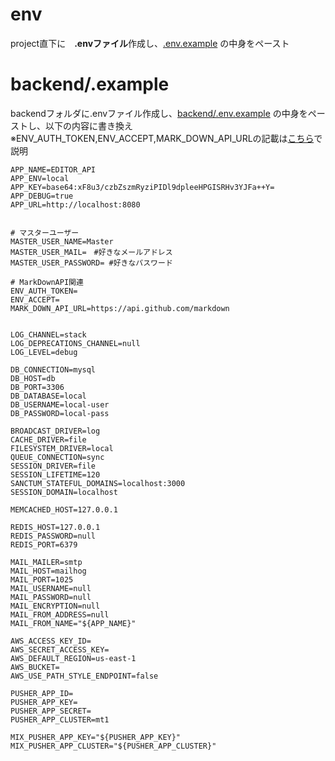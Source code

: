 # env
project直下に　**.envファイル**作成し、[.env.example](.env.example) の中身をペースト

# backend/.example
backendフォルダに.envファイル作成し、[backend/.env.example](backend/.env.example) の中身をペーストし、以下の内容に書き換え
※ENV_AUTH_TOKEN,ENV_ACCEPT,MARK_DOWN_API_URLの記載は[こちら](/reference/MarkDownAPI.md)で説明

```
APP_NAME=EDITOR_API
APP_ENV=local
APP_KEY=base64:xF8u3/czbZszmRyziPIDl9dpleeHPGISRHv3YJFa++Y=
APP_DEBUG=true
APP_URL=http://localhost:8080


# マスターユーザー
MASTER_USER_NAME=Master
MASTER_USER_MAIL=　#好きなメールアドレス
MASTER_USER_PASSWORD= #好きなパスワード

# MarkDownAPI関連
ENV_AUTH_TOKEN=
ENV_ACCEPT=
MARK_DOWN_API_URL=https://api.github.com/markdown


LOG_CHANNEL=stack
LOG_DEPRECATIONS_CHANNEL=null
LOG_LEVEL=debug

DB_CONNECTION=mysql
DB_HOST=db
DB_PORT=3306
DB_DATABASE=local
DB_USERNAME=local-user
DB_PASSWORD=local-pass

BROADCAST_DRIVER=log
CACHE_DRIVER=file
FILESYSTEM_DRIVER=local
QUEUE_CONNECTION=sync
SESSION_DRIVER=file
SESSION_LIFETIME=120
SANCTUM_STATEFUL_DOMAINS=localhost:3000
SESSION_DOMAIN=localhost

MEMCACHED_HOST=127.0.0.1

REDIS_HOST=127.0.0.1
REDIS_PASSWORD=null
REDIS_PORT=6379

MAIL_MAILER=smtp
MAIL_HOST=mailhog
MAIL_PORT=1025
MAIL_USERNAME=null
MAIL_PASSWORD=null
MAIL_ENCRYPTION=null
MAIL_FROM_ADDRESS=null
MAIL_FROM_NAME="${APP_NAME}"

AWS_ACCESS_KEY_ID=
AWS_SECRET_ACCESS_KEY=
AWS_DEFAULT_REGION=us-east-1
AWS_BUCKET=
AWS_USE_PATH_STYLE_ENDPOINT=false

PUSHER_APP_ID=
PUSHER_APP_KEY=
PUSHER_APP_SECRET=
PUSHER_APP_CLUSTER=mt1

MIX_PUSHER_APP_KEY="${PUSHER_APP_KEY}"
MIX_PUSHER_APP_CLUSTER="${PUSHER_APP_CLUSTER}"
```
